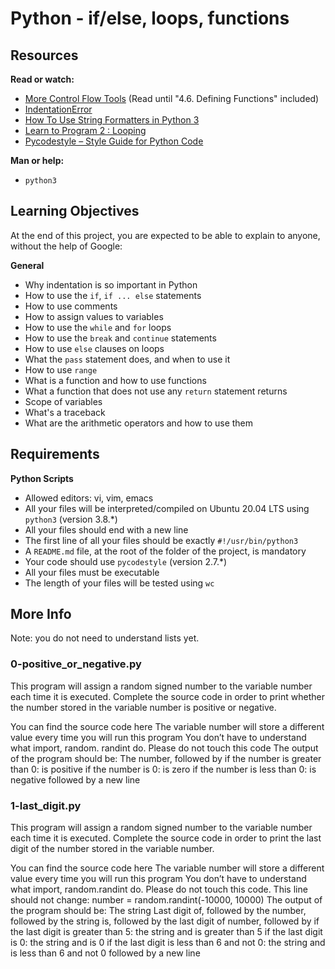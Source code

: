 # Python - if/else, loops, functions

## Resources
**Read or watch:**
- [More Control Flow Tools](https://docs.python.org/3/tutorial/controlflow.html) (Read until "4.6. Defining Functions" included)
- [IndentationError](https://docs.python.org/3/tutorial/errors.html)
- [How To Use String Formatters in Python 3](https://realpython.com/python-f-strings/)
- [Learn to Program 2 : Looping](https://docs.python.org/3/tutorial/introduction.html#first-steps)
- [Pycodestyle – Style Guide for Python Code](https://pep8.org/)

**Man or help:**
- `python3`

## Learning Objectives
At the end of this project, you are expected to be able to explain to anyone, without the help of Google:

**General**
- Why indentation is so important in Python
- How to use the `if`, `if ... else` statements
- How to use comments
- How to assign values to variables
- How to use the `while` and `for` loops
- How to use the `break` and `continue` statements
- How to use `else` clauses on loops
- What the `pass` statement does, and when to use it
- How to use `range`
- What is a function and how to use functions
- What a function that does not use any `return` statement returns
- Scope of variables
- What's a traceback
- What are the arithmetic operators and how to use them

## Requirements
**Python Scripts**
- Allowed editors: vi, vim, emacs
- All your files will be interpreted/compiled on Ubuntu 20.04 LTS using `python3` (version 3.8.*)
- All your files should end with a new line
- The first line of all your files should be exactly `#!/usr/bin/python3`
- A `README.md` file, at the root of the folder of the project, is mandatory
- Your code should use `pycodestyle` (version 2.7.*)
- All your files must be executable
- The length of your files will be tested using `wc`

## More Info
Note: you do not need to understand lists yet.

### 0-positive_or_negative.py
This program will assign a random signed number to the variable number each time it is executed. Complete the source code in order to print whether the number stored in the variable number is positive or negative.

You can find the source code here
The variable number will store a different value every time you will run this program
You don’t have to understand what import, random. randint do. Please do not touch this code
The output of the program should be:
The number, followed by
if the number is greater than 0: is positive
if the number is 0: is zero
if the number is less than 0: is negative
followed by a new line

### 1-last_digit.py
This program will assign a random signed number to the variable number each time it is executed. Complete the source code in order to print the last digit of the number stored in the variable number.

You can find the source code here
The variable number will store a different value every time you will run this program
You don’t have to understand what import, random.randint do. Please do not touch this code. This line should not change: number = random.randint(-10000, 10000)
The output of the program should be:
The string Last digit of, followed by
the number, followed by
the string is, followed by the last digit of number, followed by
if the last digit is greater than 5: the string and is greater than 5
if the last digit is 0: the string and is 0
if the last digit is less than 6 and not 0: the string and is less than 6 and not 0
followed by a new line

